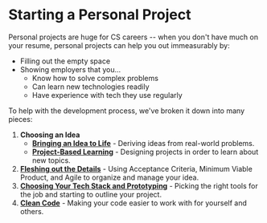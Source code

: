 # Starting a Personal Project

Personal projects are huge for CS careers -- when you don't have much on your resume, personal projects can help you out immeasurably by:

* Filling out the empty space
* Showing employers that you...
  * Know how to solve complex problems
  * Can learn new technologies readily
  * Have experience with tech they use regularly

To help with the development process, we've broken it down into many pieces:

1. **Choosing an Idea**
   * [**Bringing an Idea to Life**](https://github.com/HackBinghamton/IntroToProgrammingWorkshop/blob/master/IdeaToProject.md) - Deriving ideas from real-world problems.
   * [**Project-Based Learning**](ProjectBasedLearning.md) - Designing projects in order to learn about new topics.
2. [**Fleshing out the Details**](https://github.com/HackBinghamton/IntroToProgrammingWorkshop/blob/master/FleshingOutTheDetails.md) - Using Acceptance Criteria, Minimum Viable Product, and Agile to organize and manage your idea.
3. [**Choosing Your Tech Stack and Prototyping**](https://github.com/HackBinghamton/IntroToProgrammingWorkshop/blob/master/ChoosingTechnologiesAndPrototyping.md) - Picking the right tools for the job and starting to outline your project.
4. [**Clean Code**](https://github.com/HackBinghamton/IntroToProgrammingWorkshop/blob/master/CleanCode.md) - Making your code easier to work with for yourself and others.

